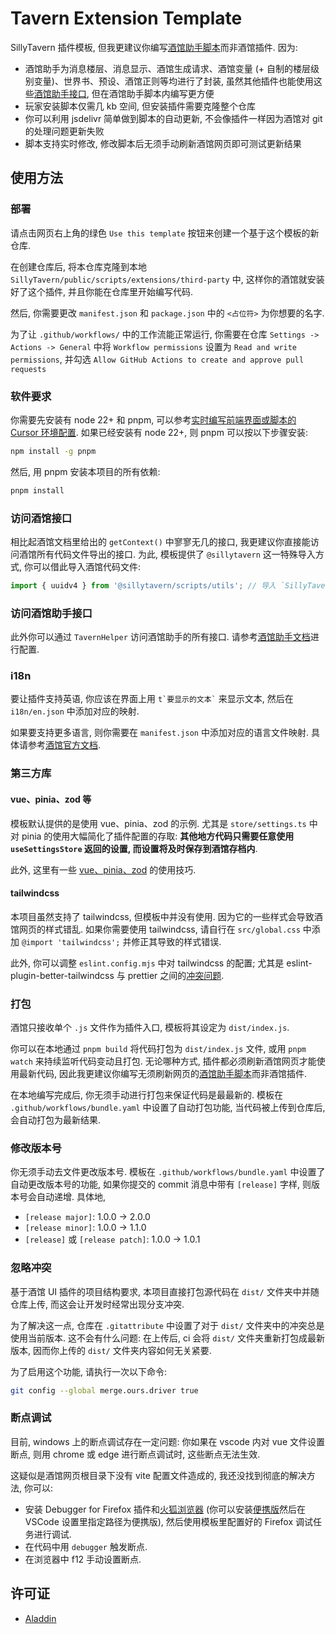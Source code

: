 # Tavern Extension Template

SillyTavern 插件模板, 但我更建议你编写[酒馆助手脚本](http://github.com/StageDog/tavern_helper_template)而非酒馆插件. 因为:

- 酒馆助手为消息楼层、消息显示、酒馆生成请求、酒馆变量 (+ 自制的楼层级别变量)、世界书、预设、酒馆正则等均进行了封装, 虽然其他插件也能使用这些[酒馆助手接口](https://n0vi028.github.io/JS-Slash-Runner-Doc/guide/基本用法/开发其他插件时使用.html), 但在酒馆助手脚本内编写更方便
- 玩家安装脚本仅需几 kb 空间, 但安装插件需要克隆整个仓库
- 你可以利用 jsdelivr 简单做到脚本的自动更新, 不会像插件一样因为酒馆对 git 的处理问题更新失败
- 脚本支持实时修改, 修改脚本后无须手动刷新酒馆网页即可测试更新结果

## 使用方法

### 部署

请点击网页右上角的绿色 `Use this template` 按钮来创建一个基于这个模板的新仓库.

在创建仓库后, 将本仓库克隆到本地 `SillyTavern/public/scripts/extensions/third-party`
中, 这样你的酒馆就安装好了这个插件, 并且你能在仓库里开始编写代码.

然后, 你需要更改 `manifest.json` 和 `package.json` 中的 `<占位符>` 为你想要的名字.

为了让 `.github/workflows/` 中的工作流能正常运行, 你需要在仓库 `Settings -> Actions -> General` 中将
`Workflow permissions` 设置为 `Read and write permissions`, 并勾选
`Allow GitHub Actions to create and approve pull requests`

### 软件要求

你需要先安装有 node
22+ 和 pnpm, 可以参考[实时编写前端界面或脚本的 Cursor 环境配置](https://stagedog.github.io/青空莉/工具经验/实时编写前端界面或脚本/环境准备/). 如果已经安装有 node
22+, 则 pnpm 可以按以下步骤安装:

```bash
npm install -g pnpm
```

然后, 用 pnpm 安装本项目的所有依赖:

```bash
pnpm install
```

### 访问酒馆接口

相比起酒馆文档里给出的 `getContext()` 中寥寥无几的接口, 我更建议你直接能访问酒馆所有代码文件导出的接口. 为此, 模板提供了
`@sillytavern` 这一特殊导入方式, 你可以借此导入酒馆代码文件:

```typescript
import { uuidv4 } from '@sillytavern/scripts/utils'; // 导入 `SillyTavern/public/scripts/utils.js` 中的 uuidv4 函数
```

### 访问酒馆助手接口

此外你可以通过 `TavernHelper`
访问酒馆助手的所有接口. 请参考[酒馆助手文档](https://n0vi028.github.io/JS-Slash-Runner-Doc/guide/基本用法/开发其他插件时使用.html)进行配置.

### i18n

要让插件支持英语, 你应该在界面上用 `` t`要显示的文本` `` 来显示文本, 然后在 `i18n/en.json` 中添加对应的映射.

如果要支持更多语言, 则你需要在 `manifest.json`
中添加对应的语言文件映射. 具体请参考[酒馆官方文档](https://docs.sillytavern.app/for-contributors/writing-extensions/#internationalization).

### 第三方库

#### vue、pinia、zod 等

模板默认提供的是使用 vue、pinia、zod 的示例. 尤其是 `store/settings.ts` 中对 pinia 的使用大幅简化了插件配置的存取:
**其他地方代码只需要任意使用 `useSettingsStore` 返回的设置, 而设置将及时保存到酒馆存档内**.

此外, 这里有一些 [vue、pinia、zod](https://stagedog.github.io/青空莉/工具经验/实时编写前端界面或脚本/进阶技巧/)
的使用技巧.

#### tailwindcss

本项目虽然支持了 tailwindcss, 但模板中并没有使用. 因为它的一些样式会导致酒馆网页的样式错乱. 如果你需要使用 tailwindcss, 请自行在
`src/global.css` 中添加 `@import 'tailwindcss';` 并修正其导致的样式错误.

此外, 你可以调整 `eslint.config.mjs`
中对 tailwindcss 的配置; 尤其是 eslint-plugin-better-tailwindcss 与 prettier 之间的[冲突问题](https://stagedog.github.io/青空莉/工具经验/实时编写前端界面或脚本/进阶技巧/).

### 打包

酒馆只接收单个 `.js` 文件作为插件入口, 模板将其设定为 `dist/index.js`.

你可以在本地通过 `pnpm build` 将代码打包为 `dist/index.js` 文件, 或用 `pnpm watch`
来持续监听代码变动且打包. 无论哪种方式, 插件都必须刷新酒馆网页才能使用最新代码, 因此我更建议你编写无须刷新网页的[酒馆助手脚本](http://github.com/StageDog/tavern_helper_template)而非酒馆插件.

在本地编写完成后, 你无须手动进行打包来保证代码是最最新的. 模板在 `.github/workflows/bundle.yaml`
中设置了自动打包功能, 当代码被上传到仓库后, 会自动打包为最新结果.

### 修改版本号

你无须手动去文件更改版本号. 模板在 `.github/workflows/bundle.yaml`
中设置了自动更改版本号的功能, 如果你提交的 commit 消息中带有 `[release]` 字样, 则版本号会自动递增. 具体地,

- `[release major]`: 1.0.0 -> 2.0.0
- `[release minor]`: 1.0.0 -> 1.1.0
- `[release]` 或 `[release patch]`: 1.0.0 -> 1.0.1

### 忽略冲突

基于酒馆 UI 插件的项目结构要求, 本项目直接打包源代码在 `dist/` 文件夹中并随仓库上传, 而这会让开发时经常出现分支冲突.

为了解决这一点, 仓库在 `.gitattribute` 中设置了对于 `dist/` 文件夹中的冲突总是使用当前版本. 这不会有什么问题: 在上传后,
ci 会将 `dist/` 文件夹重新打包成最新版本, 因而你上传的 `dist/` 文件夹内容如何无关紧要.

为了启用这个功能, 请执行一次以下命令:

```bash
git config --global merge.ours.driver true
```

### 断点调试

目前,
windows 上的断点调试存在一定问题: 你如果在 vscode 内对 vue 文件设置断点, 则用 chrome 或 edge 进行断点调试时, 这些断点无法生效.

这疑似是酒馆网页根目录下没有 vite 配置文件造成的, 我还没找到彻底的解决方法, 你可以:

- 安装 Debugger for
  Firefox 插件和[火狐浏览器](https://www.firefox.com/en-US/channel/desktop/developer/?redirect_source=mozilla-org)
  (你可以安装[便携版](https://portableapps.com/apps/internet/firefox-developer-portable)然后在 VSCode 设置里指定路径为便携版), 然后使用模板里配置好的 Firefox 调试任务进行调试.
- 在代码中用 `debugger` 触发断点.
- 在浏览器中 f12 手动设置断点.

## 许可证

- [Aladdin](LICENSE)
